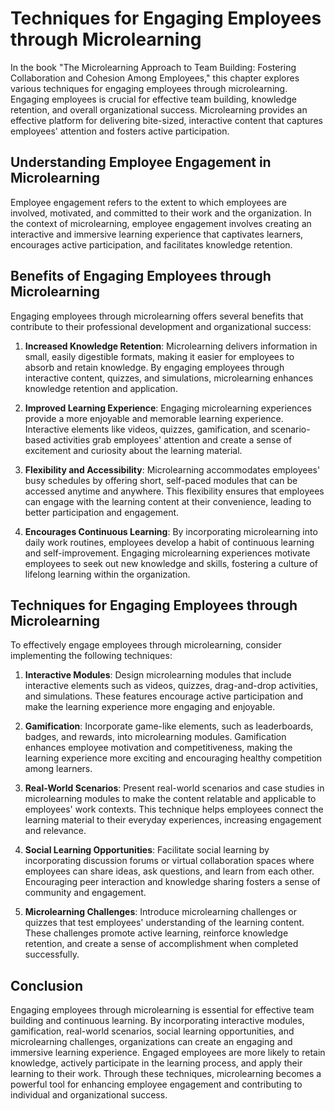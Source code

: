 Techniques for Engaging Employees through Microlearning
================================================================

In the book "The Microlearning Approach to Team Building: Fostering Collaboration and Cohesion Among Employees," this chapter explores various techniques for engaging employees through microlearning. Engaging employees is crucial for effective team building, knowledge retention, and overall organizational success. Microlearning provides an effective platform for delivering bite-sized, interactive content that captures employees' attention and fosters active participation.

Understanding Employee Engagement in Microlearning
--------------------------------------------------

Employee engagement refers to the extent to which employees are involved, motivated, and committed to their work and the organization. In the context of microlearning, employee engagement involves creating an interactive and immersive learning experience that captivates learners, encourages active participation, and facilitates knowledge retention.

Benefits of Engaging Employees through Microlearning
----------------------------------------------------

Engaging employees through microlearning offers several benefits that contribute to their professional development and organizational success:

1. **Increased Knowledge Retention**: Microlearning delivers information in small, easily digestible formats, making it easier for employees to absorb and retain knowledge. By engaging employees through interactive content, quizzes, and simulations, microlearning enhances knowledge retention and application.

2. **Improved Learning Experience**: Engaging microlearning experiences provide a more enjoyable and memorable learning experience. Interactive elements like videos, quizzes, gamification, and scenario-based activities grab employees' attention and create a sense of excitement and curiosity about the learning material.

3. **Flexibility and Accessibility**: Microlearning accommodates employees' busy schedules by offering short, self-paced modules that can be accessed anytime and anywhere. This flexibility ensures that employees can engage with the learning content at their convenience, leading to better participation and engagement.

4. **Encourages Continuous Learning**: By incorporating microlearning into daily work routines, employees develop a habit of continuous learning and self-improvement. Engaging microlearning experiences motivate employees to seek out new knowledge and skills, fostering a culture of lifelong learning within the organization.

Techniques for Engaging Employees through Microlearning
-------------------------------------------------------

To effectively engage employees through microlearning, consider implementing the following techniques:

1. **Interactive Modules**: Design microlearning modules that include interactive elements such as videos, quizzes, drag-and-drop activities, and simulations. These features encourage active participation and make the learning experience more engaging and enjoyable.

2. **Gamification**: Incorporate game-like elements, such as leaderboards, badges, and rewards, into microlearning modules. Gamification enhances employee motivation and competitiveness, making the learning experience more exciting and encouraging healthy competition among learners.

3. **Real-World Scenarios**: Present real-world scenarios and case studies in microlearning modules to make the content relatable and applicable to employees' work contexts. This technique helps employees connect the learning material to their everyday experiences, increasing engagement and relevance.

4. **Social Learning Opportunities**: Facilitate social learning by incorporating discussion forums or virtual collaboration spaces where employees can share ideas, ask questions, and learn from each other. Encouraging peer interaction and knowledge sharing fosters a sense of community and engagement.

5. **Microlearning Challenges**: Introduce microlearning challenges or quizzes that test employees' understanding of the learning content. These challenges promote active learning, reinforce knowledge retention, and create a sense of accomplishment when completed successfully.

Conclusion
----------

Engaging employees through microlearning is essential for effective team building and continuous learning. By incorporating interactive modules, gamification, real-world scenarios, social learning opportunities, and microlearning challenges, organizations can create an engaging and immersive learning experience. Engaged employees are more likely to retain knowledge, actively participate in the learning process, and apply their learning to their work. Through these techniques, microlearning becomes a powerful tool for enhancing employee engagement and contributing to individual and organizational success.
